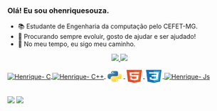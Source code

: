 ### Olá! Eu sou ohenriquesouza.

- 📚 Estudante de Engenharia da computação pelo CEFET-MG.
- 🤝 Procurando sempre evoluir, gosto de ajudar e ser ajudado!
- 🌱 No meu tempo, eu sigo meu caminho.


<div align="center">
  <a href="https://github.com/ohenriquesouza">
  <img height="180em" src="https://github-readme-stats.vercel.app/api?username=ohenriquesouza&show_icons=false&theme=apprentice&include_all_commits=true&count_private=true"/>
  <img height="180em" src="https://github-readme-stats.vercel.app/api/top-langs/?username=ohenriquesouza&layout=compact&langs_count=7&theme=apprentice"/>
</div>
  
  
<div style="display: inline_block"><br>
  <img align="center" alt="Henrique- C" height="30" width="40" src="https://cdn.jsdelivr.net/gh/devicons/devicon/icons/c/c-original.svg">
  <img align="center" alt="Henrique- C++" height="30" width="40" src="https://cdn.jsdelivr.net/gh/devicons/devicon/icons/cplusplus/cplusplus-original.svg">
  <img align="center" alt="Henrique- Python" height="30" width="40" src="https://raw.githubusercontent.com/devicons/devicon/master/icons/python/python-original.svg">
  <img align="center" alt="Henrique- HTML" height="30" width="40" src="https://raw.githubusercontent.com/devicons/devicon/master/icons/html5/html5-original.svg">
  <img align="center" alt="Henrique- CSS" height="30" width="40" src="https://raw.githubusercontent.com/devicons/devicon/master/icons/css3/css3-original.svg">
  <img align="center" alt="Henrique- Js" height="30" width="40" src="https://cdn.jsdelivr.net/gh/devicons/devicon/icons/javascript/javascript-original.svg">
</div>  
  
  ##
   
  <a href = "mailto:henriquesouzafagundes2003@gmail.com"><img src="https://img.shields.io/badge/-Gmail-%23333?style=for-the-badge&logo=gmail&logoColor=red" target="_blank"></a>
  <a href="https://www.linkedin.com/in/henrique-souza-fagundes-54661720b/" target="_blank"><img src="https://img.shields.io/badge/-LinkedIn-%230077B5?style=for-the-badge&logo=linkedin&logoColor=white" target="_blank"></a> 
